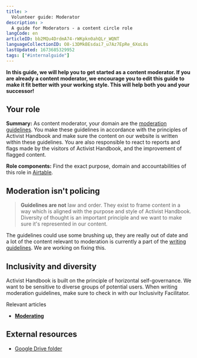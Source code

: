 ```yaml
---
title: >
  Volunteer guide: Moderator
description: >
  A guide for Moderators - a content circle role
langCode: en
articleID: bb2MQu4DrdmA74-rWKpkn0ahQLr_WQNT
languageCollectionID: O8-i3DMkBEsdai7_u7Az7EpRe_6XoL8s
lastUpdated: 1673685329952
tags: ["#internalguide"]
---
```


**In this guide, we will help you to get started as a content moderator. If you are already a content moderator, we encourage you to edit this guide to make it fit better with your working style. This will help both you and your successor!**

## Your role

**Summary:** As content moderator, your domain are the [moderation guidelines](/support/content/moderate). You make these guidelines in accordance with the principles of Activist Handbook and make sure the content on our website is written within these guidelines. You are also responsible to react to reports and flags made by the visitors of Activist Handbook, and the improvement of flagged content.

**Role components:** Find the exact purpose, domain and accountabilities of this role in [Airtable](https://airtable.com/shr6GqOJ7587fNbEn/tbloV4g8loVisebVz?filter_Role=Content%20moderator).

## Moderation isn't policing

> **Guidelines are not** law and order. They exist to frame content in a way which is aligned with the purpose and style of Activist Handbook. Diversity of thought is an important principle and we want to make sure it's represented in our content.

The guidelines could use some brushing up, they are really out of date and a lot of the content relevant to moderation is currently a part of the [writing guidelines](/support/content/write). We are working on fixing this.

## Inclusivity and diversity

Activist Handbook is built on the principle of horizontal self-governance. We want to be sensitive to diverse groups of potential users. When writing moderation guidelines, make sure to check in with our Inclusivity Facilitator.

Relevant articles

-   [**Moderating**](/support/content/moderate)

## External resources

-   [Google Drive folder](https://drive.google.com/drive/u/0/folders/1n34YxZGGa4ytZGBeZ8n2EhVGLVDaJA5s)